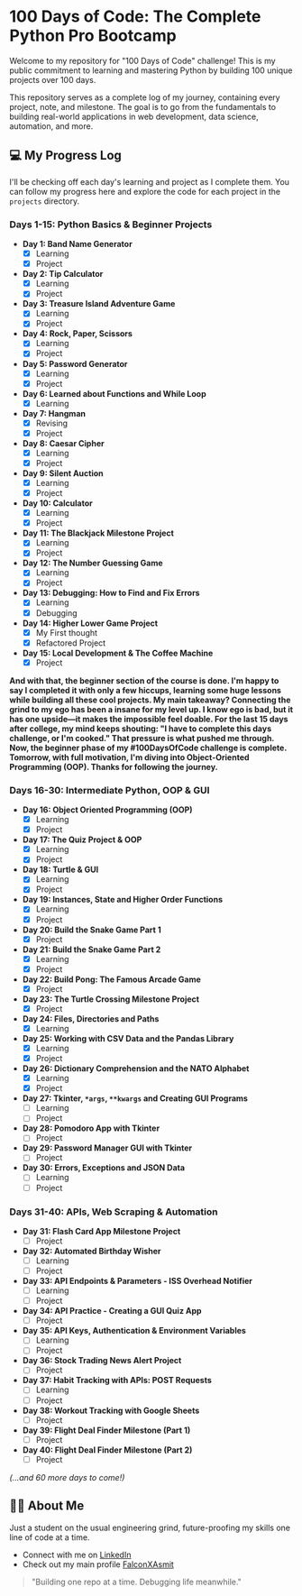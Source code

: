 # 100 Days of Code: The Complete Python Pro Bootcamp

Welcome to my repository for "100 Days of Code" challenge! This is my public commitment to learning and mastering Python by building 100 unique projects over 100 days.

This repository serves as a complete log of my journey, containing every project, note, and milestone. The goal is to go from the fundamentals to building real-world applications in web development, data science, automation, and more.

## 💻 My Progress Log

I'll be checking off each day's learning and project as I complete them. You can follow my progress here and explore the code for each project in the `projects` directory.

### Days 1-15: Python Basics & Beginner Projects

* **Day 1: Band Name Generator**
    * [x] Learning
    * [x] Project
* **Day 2: Tip Calculator**
    * [x] Learning
    * [x] Project
* **Day 3: Treasure Island Adventure Game**
    * [x] Learning
    * [x] Project
* **Day 4: Rock, Paper, Scissors**
    * [x] Learning
    * [x] Project
* **Day 5: Password Generator**
    * [x] Learning
    * [x] Project
* **Day 6: Learned about Functions and While Loop**
    * [x] Learning
* **Day 7: Hangman**
    * [x] Revising
    * [x] Project
* **Day 8: Caesar Cipher**
    * [x] Learning
    * [x] Project
* **Day 9: Silent Auction**
    * [x] Learning
    * [x] Project
* **Day 10: Calculator**
    * [x] Learning
    * [x] Project
* **Day 11: The Blackjack Milestone Project**
    * [x] Learning
    * [x] Project
* **Day 12: The Number Guessing Game**
    * [x] Learning
    * [x] Project
* **Day 13: Debugging: How to Find and Fix Errors**
    * [x] Learning
    * [x] Debugging
* **Day 14: Higher Lower Game Project**
    * [x] My First thought
    * [x] Refactored Project
* **Day 15: Local Development & The Coffee Machine**
    * [x] Project

**And with that, the beginner section of the course is done. I'm happy to say I completed it with only a few hiccups, learning some huge lessons while building all these cool projects. My main takeaway? Connecting the grind to my ego has been a insane for my level up. I know ego is bad, but it has one upside—it makes the impossible feel doable. For the last 15 days after college, my mind keeps shouting: "I have to complete this days challenge, or I'm cooked." That pressure is what pushed me through. Now, the beginner phase of my #100DaysOfCode challenge is complete. Tomorrow, with full motivation, I'm diving into Object-Oriented Programming (OOP). Thanks for following the journey.**

### Days 16-30: Intermediate Python, OOP & GUI

* **Day 16: Object Oriented Programming (OOP)**
    * [x] Learning
    * [x] Project
* **Day 17: The Quiz Project & OOP**
    * [x] Learning
    * [x] Project
* **Day 18: Turtle & GUI**
    * [x] Learning
    * [x] Project
* **Day 19: Instances, State and Higher Order Functions**
    * [x] Learning
    * [x] Project
* **Day 20: Build the Snake Game Part 1**
    * [x] Project
* **Day 21: Build the Snake Game Part 2**
    * [x] Learning
    * [x] Project
* **Day 22: Build Pong: The Famous Arcade Game**
    * [x] Project
* **Day 23: The Turtle Crossing Milestone Project**
    * [x] Project
* **Day 24: Files, Directories and Paths**
    * [x] Learning
* **Day 25: Working with CSV Data and the Pandas Library**
    * [x] Learning
    * [x] Project
* **Day 26: Dictionary Comprehension and the NATO Alphabet**
    * [x] Learning
    * [x] Project
* **Day 27: Tkinter, `*args`, `**kwargs` and Creating GUI Programs**
    * [ ] Learning
    * [ ] Project
* **Day 28: Pomodoro App with Tkinter**
    * [ ] Project
* **Day 29: Password Manager GUI with Tkinter**
    * [ ] Project
* **Day 30: Errors, Exceptions and JSON Data**
    * [ ] Learning
    * [ ] Project

### Days 31-40: APIs, Web Scraping & Automation

* **Day 31: Flash Card App Milestone Project**
    * [ ] Project
* **Day 32: Automated Birthday Wisher**
    * [ ] Learning
    * [ ] Project
* **Day 33: API Endpoints & Parameters - ISS Overhead Notifier**
    * [ ] Learning
    * [ ] Project
* **Day 34: API Practice - Creating a GUI Quiz App**
    * [ ] Project
* **Day 35: API Keys, Authentication & Environment Variables**
    * [ ] Learning
    * [ ] Project
* **Day 36: Stock Trading News Alert Project**
    * [ ] Project
* **Day 37: Habit Tracking with APIs: POST Requests**
    * [ ] Learning
    * [ ] Project
* **Day 38: Workout Tracking with Google Sheets**
    * [ ] Project
* **Day 39: Flight Deal Finder Milestone (Part 1)**
    * [ ] Project
* **Day 40: Flight Deal Finder Milestone (Part 2)**
    * [ ] Project

*(...and 60 more days to come!)*

## 👨‍💻 About Me

Just a student on the usual engineering grind, future-proofing my skills one line of code at a time.

* Connect with me on [LinkedIn](https://www.linkedin.com/in/asmit-kumar-394097330/)
* Check out my main profile [FalconXAsmit](https://github.com/FalconXAsmit)

> "Building one repo at a time. Debugging life meanwhile."